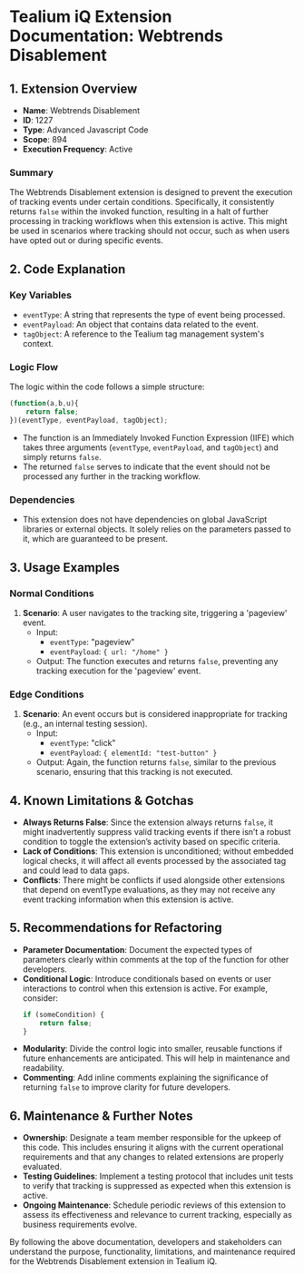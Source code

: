 # Tealium iQ Extension Documentation: Webtrends Disablement

## 1. Extension Overview
- **Name**: Webtrends Disablement
- **ID**: 1227
- **Type**: Advanced Javascript Code
- **Scope**: 894
- **Execution Frequency**: Active

### Summary
The Webtrends Disablement extension is designed to prevent the execution of tracking events under certain conditions. Specifically, it consistently returns `false` within the invoked function, resulting in a halt of further processing in tracking workflows when this extension is active. This might be used in scenarios where tracking should not occur, such as when users have opted out or during specific events.

## 2. Code Explanation

### Key Variables
- `eventType`: A string that represents the type of event being processed.
- `eventPayload`: An object that contains data related to the event.
- `tagObject`: A reference to the Tealium tag management system's context.

### Logic Flow
The logic within the code follows a simple structure:
```javascript
(function(a,b,u){
    return false;
})(eventType, eventPayload, tagObject);
```
- The function is an Immediately Invoked Function Expression (IIFE) which takes three arguments (`eventType`, `eventPayload`, and `tagObject`) and simply returns `false`.
- The returned `false` serves to indicate that the event should not be processed any further in the tracking workflow.

### Dependencies
- This extension does not have dependencies on global JavaScript libraries or external objects. It solely relies on the parameters passed to it, which are guaranteed to be present.

## 3. Usage Examples

### Normal Conditions
1. **Scenario**: A user navigates to the tracking site, triggering a 'pageview' event.
   - Input: 
     - `eventType`: "pageview"
     - `eventPayload`: `{ url: "/home" }`
   - Output: The function executes and returns `false`, preventing any tracking execution for the 'pageview' event.

### Edge Conditions
1. **Scenario**: An event occurs but is considered inappropriate for tracking (e.g., an internal testing session).
   - Input:
     - `eventType`: "click"
     - `eventPayload`: `{ elementId: "test-button" }`
   - Output: Again, the function returns `false`, similar to the previous scenario, ensuring that this tracking is not executed.

## 4. Known Limitations & Gotchas
- **Always Returns False**: Since the extension always returns `false`, it might inadvertently suppress valid tracking events if there isn’t a robust condition to toggle the extension’s activity based on specific criteria.
- **Lack of Conditions**: This extension is unconditioned; without embedded logical checks, it will affect all events processed by the associated tag and could lead to data gaps.
- **Conflicts**: There might be conflicts if used alongside other extensions that depend on eventType evaluations, as they may not receive any event tracking information when this extension is active.

## 5. Recommendations for Refactoring
- **Parameter Documentation**: Document the expected types of parameters clearly within comments at the top of the function for other developers.
- **Conditional Logic**: Introduce conditionals based on events or user interactions to control when this extension is active. For example, consider:
  ```javascript
  if (someCondition) {
      return false;
  }
  ```
- **Modularity**: Divide the control logic into smaller, reusable functions if future enhancements are anticipated. This will help in maintenance and readability.
- **Commenting**: Add inline comments explaining the significance of returning `false` to improve clarity for future developers.

## 6. Maintenance & Further Notes
- **Ownership**: Designate a team member responsible for the upkeep of this code. This includes ensuring it aligns with the current operational requirements and that any changes to related extensions are properly evaluated.
- **Testing Guidelines**: Implement a testing protocol that includes unit tests to verify that tracking is suppressed as expected when this extension is active.
- **Ongoing Maintenance**: Schedule periodic reviews of this extension to assess its effectiveness and relevance to current tracking, especially as business requirements evolve.

By following the above documentation, developers and stakeholders can understand the purpose, functionality, limitations, and maintenance required for the Webtrends Disablement extension in Tealium iQ.